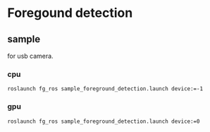 # Foregound detection

## sample

for usb camera.

### cpu

```
roslaunch fg_ros sample_foreground_detection.launch device:=-1
```

### gpu

```
roslaunch fg_ros sample_foreground_detection.launch device:=0
```
